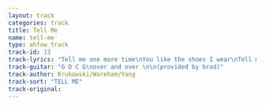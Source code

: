 ```yaml
---
layout: track
categories: track
title: Tell Me
name: tell-me
type: ahfow_track
track-id: 13
track-lyrics: "Tell me one more time\nYou like the shoes I wear\nTell me as you leave\nYou really couldn't care\nI bought all the drinks\nAnd I paid for your friends\nJesus can't you see\nI'm goin round the bend?\n\nStep into my shoes\nAnd see things as I do\nStep inside this house\nYou know I'd love you to\nHow come you can't see\nThe things you left behind?\nHow come you can't see\nI'm goin round the bend?"
track-guitar: "G D C G\nover and over \n\n(provided by brad)"
track-author: Krukowski/Wareham/Yang
track-sort: "TELL ME"
track-original: 
---
```

